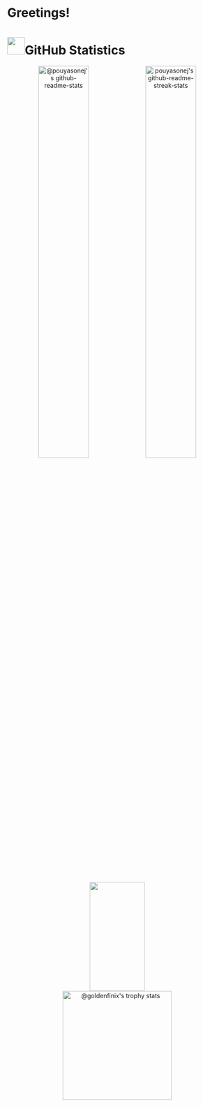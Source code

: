 # Greetings!

# <img src="https://media.giphy.com/media/iY8CRBdQXODJSCERIr/giphy.gif" width="40">GitHub Statistics

<p align="center">
  <img src="https://github-readme-stats-one-bice.vercel.app/api?username=pouyasonej&theme=synthwave&show_icons=true&count_private=true&hide_border=true&role=OWNER,ORGANIZATION_MEMBER,COLLABORATOR"  width="48%" alt="@pouyasonej's github-readme-stats"/>
  <img src="https://github-readme-streak-stats.herokuapp.com?user=pouyasonej&theme=tokyonight&hide_border=true&date_format=M%20j%5B%2C%20Y%5D"  width="48%" alt="pouyasonej's github-readme-streak-stats"/>


  <img width='50%' height="250" src="https://github-readme-stats.vercel.app/api/top-langs/?username=pouyasonej&layout=donut&hide_border=true&theme=tokyonight" />
  <img src="https://github-profile-trophy.vercel.app/?username=pouyasonej&theme=tokyonight&no-frame=true&column=3&row=2" height="250" alt="@goldenfinix's trophy stats"/>
</p>
